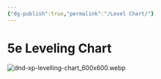 ```yaml
---
{"dg-publish":true,"permalink":"/Level Chart/"}
---
```


# 5e Leveling Chart

![dnd-xp-levelling-chart_600x600.webp](/img/user/zAssets/dnd-xp-levelling-chart_600x600.webp)